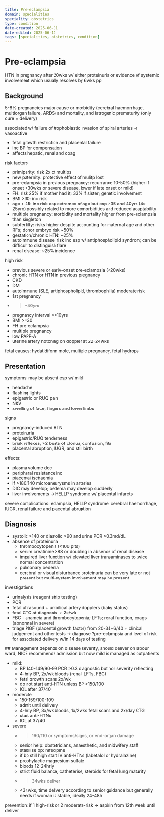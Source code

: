 ```yaml
---
title: Pre-eclampsia
domain: specialities
speciality: obstetrics
type: condition
date-created: 2025-06-11
date-edited: 2025-06-11
tags: [specialities, obstetrics, condition]
---
```


# Pre-eclampsia
HTN in pregnancy after 20wks w/ either proteinuria or evidence of systemic involvement which usually resolves by 6wks pp

## Background
5-8% pregnancies
major cause or morbidity (cerebral haemorrhage, multiorgan failure, ARDS) and mortality, and iatrogenic prematurity (only cure = delivery)
  
associated w/ failure of trophoblastic invasion of spiral arteries -> vasoactive 
- fetal growth restriction and placental failure
- inc BP for compensation
- affects hepatic, renal and coag

risk factors
- primiparity: risk 2x cf multips
- new paternity: protective effect of mulitp lost
- pre-eclampsia in previous pregnancy: recurrance 10-50% (higher if onset <30wks or severe disease, lower if late onset or mild)
- FH: risk 25% if mother had it; 33% if sister; genetic involvement
- BMI >30: inc risk
- age > 35: inc risk esp extremes of age but esp >35 and 40yrs (4x 25yro) possibly related to more comorbidities and reduced adaptability
- multiple pregnancy: morbidity and mortality higher from pre-eclampsia than singleton
- subfertilty: risks higher despite accounting for maternal age and other RFs; donor embryo risk ~50%
- gestation/chronic HTN: ~25%
- autoimmune disease: risk inc esp w/ antiphospholipid syndrom; can be difficult to distinguish flare
- renal disease: ~25% incidence

high risk
- previous severe or early-onset pre-eclampsia (<20wks)
- chronic HTN or HTN in previous pregnancy
- CKD
- DM
- autoimmune (SLE, antiphospholipid, thrombophilia)
moderate risk
- 1st pregnancy
- >=40yrs
- pregnancy interval >=10yrs
- BMI >=30
- FH pre-eclampsia
- multiple pregnancy
- low PAPP-A
- uterine artery notching on doppler at 22-24wks

fetal causes: hydatidiform mole, multiple pregnancy, fetal hydrops

## Presentation
symptoms: may be absent esp w/ mild
- headache
- flashing lights
- epigastric or RUQ pain
- N&V
- swelling of face, fingers and lower limbs

signs
- pregnancy-induced HTN
- proteinuria
- epigastric/RUQ tenderness
- brisk reflexes, >2 beats of clonus, confusion, fits
- placental abruption, IUGR, and still birth

effects:
- plasma volume dec
- peripheral resistance inc
- placental ischaemia
- if >180/140 microaneurysms in arteries
- DIC may develop; oedema may develop suddenly
- liver involvements -> HELLP syndrome w/ placental infarcts

severe complications: eclampsia, HELLP syndrome, cerebral haemorrhage, IUGR, renal failure and placental abruption

## Diagnosis
- systolic >140 or diastolic >90 and urine PCR >0.3md/dL
- absence of proteinuria
  - thrombocytopenia (<100 plts)
  - serum creatinine >88 or doubling in absence of renal disease
  - impaired liver function w/ elevated liver transaminases to twice normal concentration
  - pulmonary oedema
  - cerebral or visual disturbance
proteinuria can be very late or not present but multi-system involvement may be present

investigations
- urinalysis (reagent strip testing)
- PCR
- fetal ultrasound + umbilical artery dopplers (baby status)
- fetal CTG at diagnosis -> 2x/wk 
- FBC - anameia and thrombocytopenia; LFTs; renal function, coags (abnormal in severe)
- triage PlGF (placental growth factor) from 20-34+6/40 + clinical judgement and other tests -> diagnose ?pre-eclampsia and level of risk for associated delivery w/in 14 days of testing

## Management
depends on disease severity, should deliver on labour ward, NICE recommends admission but now mild is managed as outpatients
- mild:     
  - BP 140-149/90-99 PCR >0.3 diagnostic but nor severity reflecting
  - 4-hrly BP, 2x/wk bloods (renal, LFTs, FBC)
  - fetal growth scans 2x/wk
  - do not start anti-HTN unless BP >150/100
  - IOL after 37/40
- moderate
  - 150-159/100-109
  - admit until delivery
  - 4-hrly BP, 3x/wk bloods, 1x/2wks fetal scans and 2x/day CTG
  - start anti-HTNs
  - IOL at 37/40
- severe
  - >160/110 or symptoms/signs, or end-organ damage
  - senior help: obstetricians, anaesthetic, and midwifery staff
  - stabilise bp: nifedipine
  - if bp still high start IV anti-HTNs (labetalol or hydralazine)
  - prophylactic magnesium sulfate
  - bloods 12-24hrly
  - strict fluid balance, catheterise, steroids for fetal lung maturity
  - >34wks deliver
  - <34wks, time delivery according to senior guidance but generally needs if woman is stable, ideally 24-48h

prevention:
if 1 high-risk or 2 moderate-risk -> aspirin from 12th week until deliver